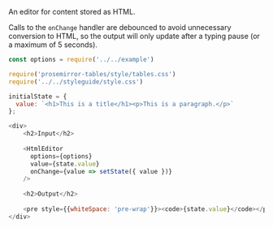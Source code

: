 An editor for content stored as HTML.

Calls to the `onChange` handler are debounced to avoid unnecessary conversion to HTML, so the output will only update after a typing pause (or a maximum of 5 seconds).

```js
const options = require('../../example')

require('prosemirror-tables/style/tables.css')
require('../../styleguide/style.css')

initialState = {
  value: `<h1>This is a title</h1><p>This is a paragraph.</p>`
};

<div>
    <h2>Input</h2>
    
    <HtmlEditor 
      options={options}
      value={state.value} 
      onChange={value => setState({ value })}
    />
    
    <h2>Output</h2>
    
    <pre style={{whiteSpace: 'pre-wrap'}}><code>{state.value}</code></pre>
</div>
```
